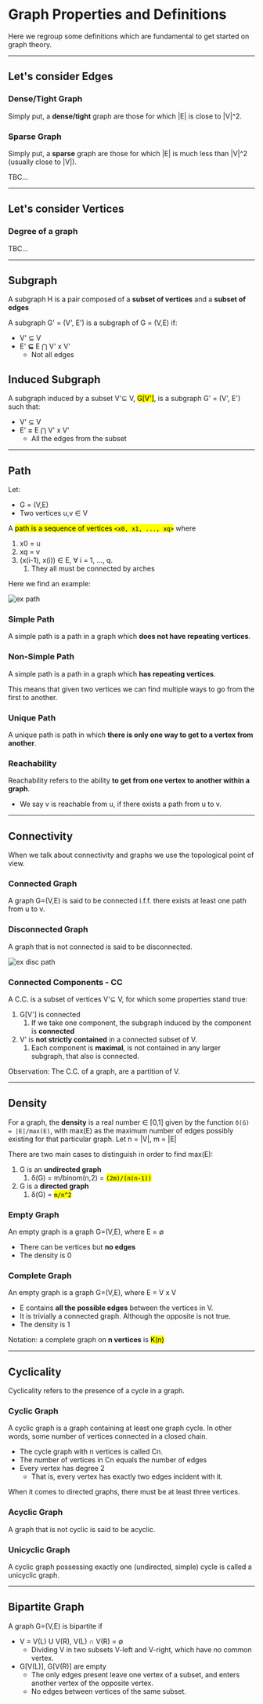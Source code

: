 # Graph Properties and Definitions 
Here we regroup some definitions which are fundamental to get started on graph theory.

---

## Let's consider Edges

### Dense/Tight Graph
Simply put, a **dense/tight** graph are those for which |E| is close to |V|^2.

### Sparse Graph
Simply put, a **sparse** graph are those for which |E| is much less 
than |V|^2 (usually close to |V|).

TBC...

---

## Let's consider Vertices

### Degree of a graph

TBC...

---

## Subgraph
A subgraph H is a pair composed of a **subset of vertices** and a **subset of edges**

A subgraph G' = (V', E') is a subgraph of G = (V,E) if:
* V' ⊆ V
* E' **⊆** E ⋂ V' x V'
  * Not all edges

## Induced Subgraph
A subgraph induced by a subset V'⊆ V, <mark>G[V']</mark>, is a subgraph G' = (V', E') such that:
* V' ⊆ V
* E' **=** E ⋂ V' x V'
  * All the edges from the subset

---

## Path
Let:
* G = (V,E) 
* Two vertices u,v ∈ V

A <mark>path is a sequence of vertices `<x0, x1, ..., xq>`</mark> where
1. x0 = u
2. xq = v
3. (x(i-1), x(i)) ∈ E, ∀ i = 1, ..., q.
   1. They all must be connected by arches
   
Here we find an example: 

![ex path](https://github.com/PayThePizzo/DataStrutucures-Algorithms/blob/main/Resources/expath.png?raw=TRUE)

### Simple Path
A simple path is a path in a graph which **does not have repeating vertices**.

### Non-Simple Path
A simple path is a path in a graph which **has repeating vertices**.

This means that given two vertices we can find multiple ways to go from the first to another.

### Unique Path
A unique path is path in which **there is only one way to get to a vertex from another**.

### Reachability
Reachability refers to the ability **to get from one vertex to another within a graph**.
* We say v is reachable from u, if there exists a path from u to v.

---

## Connectivity 
When we talk about connectivity and graphs we use the topological point of view.

### Connected Graph
A graph G=(V,E) is said to be connected i.f.f. there exists at least one path from u to v.

### Disconnected Graph
A graph that is not connected is said to be disconnected.

![ex disc path](https://github.com/PayThePizzo/DataStrutucures-Algorithms/blob/main/Resources/exdiscpath.png?raw=TRUE)

### Connected Components - CC
A C.C. is a subset of vertices V'⊆ V, for which some properties stand true:
1. G[V'] is connected
   1. If we take one component, the subgraph induced by the component is **connected**
2. V' is **not strictly contained** in a connected subset of V.
   1. Each component is **maximal**, is not contained in any larger subgraph, that also is connected.

Observation: The C.C. of a graph, are a partition of V.

---

## Density
For a graph, the **density** is a real number ∈ [0,1] given by the function `δ(G) = |E|/max(E)`, with max(E) as the maximum number
of edges possibly existing for that particular graph. Let n = |V|, m = |E|

There are two main cases to distinguish in order to find max(E):
1. G is an **undirected graph**
   1. δ(G) = m/binom(n,2) = <mark>`(2m)/(n(n-1))`</mark>
2. G is a **directed graph**
   1. δ(G) = <mark>`m/n^2`</mark>

### Empty Graph
An empty graph is a graph G=(V,E), where E = ∅
* There can be vertices but **no edges**
* The density is 0

### Complete Graph
An empty graph is a graph G=(V,E), where E = V x V
* E contains **all the possible edges** between the vertices in V.
* It is trivially a connected graph. Although the opposite is not true. 
* The density is 1

Notation: a complete graph on **n vertices** is <mark>K(n)</mark>

---

## Cyclicality
Cyclicality refers to the presence of a cycle in a graph.

### Cyclic Graph
A cyclic graph is a graph containing at least one graph cycle.
In other words, some number of vertices connected in a closed chain. 
* The cycle graph with n vertices is called Cn. 
* The number of vertices in Cn equals the number of edges
* Every vertex has degree 2
  * That is, every vertex has exactly two edges incident with it.

When it comes to directed graphs, there must be at least three vertices.

### Acyclic Graph
A graph that is not cyclic is said to be acyclic. 

### Unicyclic Graph
A cyclic graph possessing exactly one (undirected, simple) cycle is called a unicyclic graph.

---

## Bipartite Graph
A graph G=(V,E) is bipartite if
* V = V(L) U V(R), V(L) ∩ V(R) = ∅
  * Dividing V in two subsets V-left and V-right, which have no common vertex.
* G[V(L)], G[V(R)] are empty
  * The only edges present leave one vertex of a subset, and enters another vertex of the opposite vertex.
  * No edges between vertices of the same subset.
